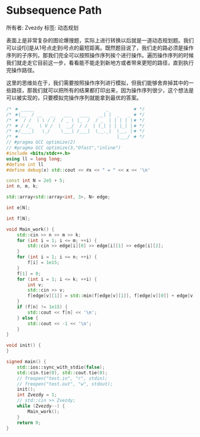 # Subsequence Path

所有者: Zvezdy
标签: 动态规划

表面上是非常复杂的图论爆搜题，实际上进行转换以后就是一道动态规划题。我们可以设f[i]是从1号点走到i号点的最短距离。既然题目说了，我们走的路必须是操作序列的子序列，那我们完全可以按照操作序列挨个进行操作。遍历操作序列的时候我们就走走它目前这一步，看看能不能走到新地方或者带来更短的路径，直到执行完操作路径。

这里的思维处在于，我们需要按照操作序列进行模拟，但我们能够舍弃掉其中的一些路径，那我们就可以把所有的结果都打印出来，因为操作序列很少，这个想法是可以被实现的，只要模拟完操作序列就能拿到最优的答案。

```cpp
/* ★ _____                           _         ★ */
/* ★|__  / __   __   ___   ____   __| |  _   _ ★ */
/* ★  / /  \ \ / /  / _ \ |_  /  / _  | | | | |★ */
/* ★ / /_   \ V /  |  __/  / /  | (_| | | |_| |★ */
/* ★/____|   \_/    \___| /___|  \__._|  \__, |★ */
/* ★                                     |___/ ★ */
// #pragma GCC optimize(2)
// #pragma GCC optimize(3,"Ofast","inline")
#include <bits/stdc++.h>
using ll = long long;
#define int ll
#define debug(x) std::cout << #x << " = " << x << '\n'

const int N = 2e5 + 5;
int n, m, k;

std::array<std::array<int, 3>, N> edge;

int e[N];

int f[N];

void Main_work() {
    std::cin >> n >> m >> k;
    for (int i = 1; i <= m; ++i) {
        std::cin >> edge[i][0] >> edge[i][1] >> edge[i][2];
    }
    for (int i = 1; i <= n; ++i) {
        f[i] = 1e15;
    }
    f[1] = 0;
    for (int i = 1; i <= k; ++i) {
        int v;
        std::cin >> v;
        f[edge[v][1]] = std::min(f[edge[v][1]], f[edge[v][0]] + edge[v][2]);
    }
    if (f[n] != 1e15) {
        std::cout << f[n] << '\n';
    } else {
        std::cout << -1 << '\n';
    }
}

void init() {
}

signed main() {
    std::ios::sync_with_stdio(false);
    std::cin.tie(0), std::cout.tie(0);
    // freopen("test.in", "r", stdin);
    // freopen("test.out", "w", stdout);
    init();
    int Zvezdy = 1;
    // std::cin >> Zvezdy;
    while (Zvezdy--) {
        Main_work();
    }
    return 0;
}

```